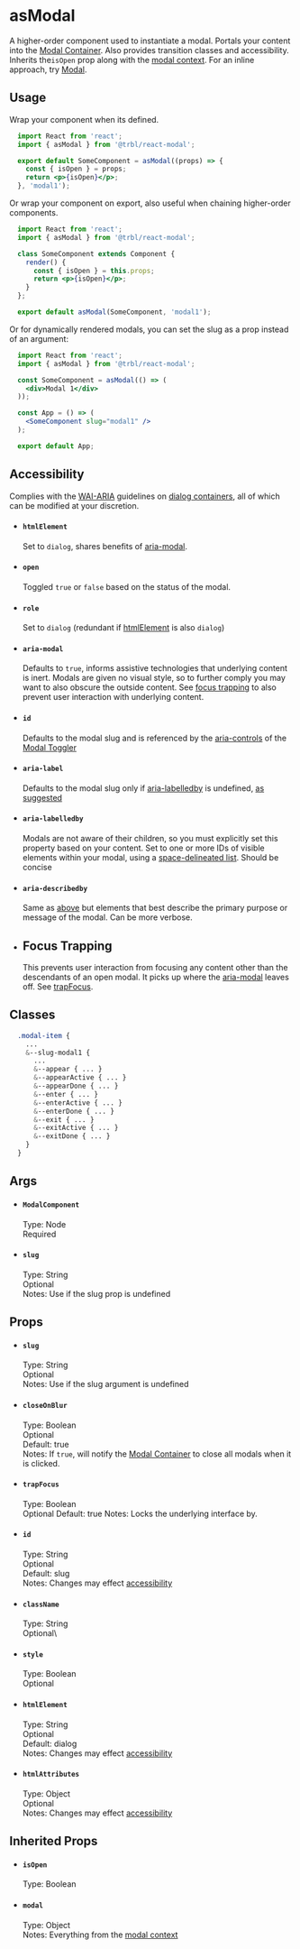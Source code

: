 # asModal

A higher-order component used to instantiate a modal. Portals your content into the [Modal Container](../ModalContainer/README.md). Also provides transition classes and accessibility. Inherits the`isOpen` prop along with the [modal context](../ModalProvider/README.md#provided-context). For an inline approach, try [Modal](../Modal/README.md).

## Usage

Wrap your component when its defined.

```jsx
  import React from 'react';
  import { asModal } from '@trbl/react-modal';

  export default SomeComponent = asModal((props) => {
    const { isOpen } = props;
    return <p>{isOpen}</p>;
  }, 'modal1');
```

Or wrap your component on export, also useful when chaining higher-order components.

```jsx
  import React from 'react';
  import { asModal } from '@trbl/react-modal';

  class SomeComponent extends Component {
    render() {
      const { isOpen } = this.props;
      return <p>{isOpen}</p>;
    }
  };

  export default asModal(SomeComponent, 'modal1');
```

Or for dynamically rendered modals, you can set the slug as a prop instead of an argument:

```jsx
  import React from 'react';
  import { asModal } from '@trbl/react-modal';

  const SomeComponent = asModal(() => (
    <div>Modal 1</div>
  ));

  const App = () => (
    <SomeComponent slug="modal1" />
  );

  export default App;
```

## Accessibility

Complies with the [WAI-ARIA](https://www.w3.org/WAI/intro/aria) guidelines on [dialog containers](https://www.w3.org/TR/wai-aria-practices/#dialog_roles_states_props), all of which can be modified at your discretion.

- #### `htmlElement`
  Set to `dialog`, shares benefits of [aria-modal](#aria-modal).

- #### `open`
  Toggled `true` or `false` based on the status of the modal.

- #### `role`
  Set to `dialog` (redundant if [htmlElement](#htmlElement) is also `dialog`)

- #### `aria-modal`
  Defaults to `true`, informs assistive technologies that underlying content is inert. Modals are given no visual style, so to further comply you may want to also obscure the outside content. See [focus trapping](#focus-trapping) to also prevent user interaction with underlying content.

- #### `id`
  Defaults to the modal slug and is referenced by the [aria-controls](../ModalToggler/README.md#aria-controls) of the [Modal Toggler](../ModalToggler/README.md)

- #### `aria-label`
  Defaults to the modal slug only if [aria-labelledby](#aria-labelledby) is undefined, [as suggested](https://www.w3.org/TR/wai-aria-1.1/#aria-labelledby)

- #### `aria-labelledby`
  Modals are not aware of their children, so you must explicitly set this property based on your content. Set to one or more IDs of visible elements within your modal, using a [space-delineated list](https://developer.mozilla.org/en-US/docs/Web/Accessibility/ARIA/ARIA_Techniques/Using_the_aria-labelledby_attribute). Should be concise

- #### `aria-describedby`
  Same as [above](#aria-labelledby) but elements that best describe the primary purpose or message of the modal. Can be more verbose.

- ## Focus Trapping
  This prevents user interaction from focusing any content other than the descendants of an open modal. It picks up where the [aria-modal](#aria-modal) leaves off. See [trapFocus](#trapFocus).

## Classes

```scss
  .modal-item {
    ...
    &--slug-modal1 {
      ...
      &--appear { ... }
      &--appearActive { ... }
      &--appearDone { ... }
      &--enter { ... }
      &--enterActive { ... }
      &--enterDone { ... }
      &--exit { ... }
      &--exitActive { ... }
      &--exitDone { ... }
    }
  }
```

## Args

- #### `ModalComponent`
  Type: Node\
  Required

- #### `slug`
  Type: String\
  Optional\
  Notes: Use if the slug prop is undefined

## Props

- #### `slug`
  Type: String\
  Optional\
  Notes: Use if the slug argument is undefined

- #### `closeOnBlur`
  Type: Boolean\
  Optional\
  Default: true\
  Notes: If `true`, will notify the [Modal Container](../ModalContainer/README.md) to close all modals when it is clicked.

- #### `trapFocus`
  Type: Boolean\
  Optional
  Default: true
  Notes: Locks the underlying interface by.

- #### `id`
  Type: String\
  Optional\
  Default: slug\
  Notes: Changes may effect [accessibility](#accessibility)

- #### `className`
  Type: String\
  Optional\

- #### `style`
  Type: Boolean\
  Optional

- #### `htmlElement`
  Type: String\
  Optional\
  Default: dialog\
  Notes: Changes may effect [accessibility](#accessibility)

- #### `htmlAttributes`
  Type: Object\
  Optional\
  Notes: Changes may effect [accessibility](#accessibility)

## Inherited Props

- #### `isOpen`
  Type: Boolean

- #### `modal`
  Type: Object\
  Notes: Everything from the [modal context](../ModalProvider/README.md#provided-context)
